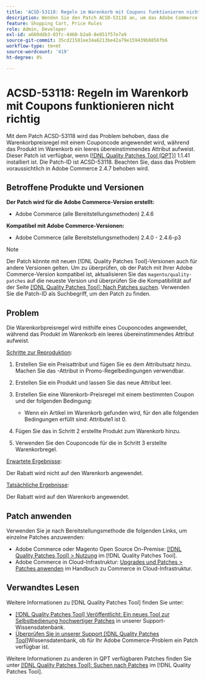 ```yaml
---
title: 'ACSD-53118: Regeln im Warenkorb mit Coupons funktionieren nicht richtig'
description: Wenden Sie den Patch ACSD-53118 an, um das Adobe Commerce-Problem zu beheben, bei dem die Warenkorbpreisregel mit einem Couponcode angewendet wird, während das Produkt im Warenkorb ein leeres Übereinstimmungsattribut aufweist.
feature: Shopping Cart, Price Rules
role: Admin, Developer
exl-id: a660ddb3-03fc-4460-b2a8-8e851f57e7a9
source-git-commit: 35cd21581ee34a6213be42a79e159439b8856fb6
workflow-type: tm+mt
source-wordcount: '419'
ht-degree: 0%

---
```


# ACSD-53118: Regeln im Warenkorb mit Coupons funktionieren nicht richtig

Mit dem Patch ACSD-53118 wird das Problem behoben, dass die Warenkorbpreisregel mit einem Couponcode angewendet wird, während das Produkt im Warenkorb ein leeres übereinstimmendes Attribut aufweist. Dieser Patch ist verfügbar, wenn [[!DNL Quality Patches Tool (QPT)]](/help/announcements/adobe-commerce-announcements/magento-quality-patches-released-new-tool-to-self-serve-quality-patches.md) 1.1.41 installiert ist. Die Patch-ID ist ACSD-53118. Beachten Sie, dass das Problem voraussichtlich in Adobe Commerce 2.4.7 behoben wird.

## Betroffene Produkte und Versionen

**Der Patch wird für die Adobe Commerce-Version erstellt:**

* Adobe Commerce (alle Bereitstellungsmethoden) 2.4.6

**Kompatibel mit Adobe Commerce-Versionen:**

* Adobe Commerce (alle Bereitstellungsmethoden) 2.4.0 - 2.4.6-p3

>[!NOTE]
>
>Der Patch könnte mit neuen [!DNL Quality Patches Tool]-Versionen auch für andere Versionen gelten. Um zu überprüfen, ob der Patch mit Ihrer Adobe Commerce-Version kompatibel ist, aktualisieren Sie das `magento/quality-patches` auf die neueste Version und überprüfen Sie die Kompatibilität auf der Seite [[!DNL Quality Patches Tool]: Nach Patches suchen](https://experienceleague.adobe.com/tools/commerce-quality-patches/index.html). Verwenden Sie die Patch-ID als Suchbegriff, um den Patch zu finden.

## Problem

Die Warenkorbpreisregel wird mithilfe eines Couponcodes angewendet, während das Produkt im Warenkorb ein leeres übereinstimmendes Attribut aufweist.

<u>Schritte zur Reproduktion</u>:

1. Erstellen Sie ein Preisattribut und fügen Sie es dem Attributsatz hinzu. Machen Sie das -Attribut in Promo-Regelbedingungen verwendbar.
1. Erstellen Sie ein Produkt und lassen Sie das neue Attribut leer.
1. Erstellen Sie eine Warenkorb-Preisregel mit einem bestimmten Coupon und der folgenden Bedingung:

   * Wenn ein Artikel im Warenkorb gefunden wird, für den alle folgenden Bedingungen erfüllt sind: Attribute1 ist 0.

1. Fügen Sie das in Schritt 2 erstellte Produkt zum Warenkorb hinzu.
1. Verwenden Sie den Couponcode für die in Schritt 3 erstellte Warenkorbregel.

<u>Erwartete Ergebnisse</u>:

Der Rabatt wird nicht auf den Warenkorb angewendet.

<u>Tatsächliche Ergebnisse</u>:

Der Rabatt wird auf den Warenkorb angewendet.

## Patch anwenden

Verwenden Sie je nach Bereitstellungsmethode die folgenden Links, um einzelne Patches anzuwenden:

* Adobe Commerce oder Magento Open Source On-Premise: [[!DNL Quality Patches Tool] > Nutzung](https://experienceleague.adobe.com/docs/commerce-operations/tools/quality-patches-tool/usage.html) im [!DNL Quality Patches Tool].
* Adobe Commerce in Cloud-Infrastruktur: [Upgrades und Patches > Patches anwenden](https://experienceleague.adobe.com/docs/commerce-cloud-service/user-guide/develop/upgrade/apply-patches.html) im Handbuch zu Commerce in Cloud-Infrastruktur.

## Verwandtes Lesen

Weitere Informationen zu [!DNL Quality Patches Tool] finden Sie unter:

* [[!DNL Quality Patches Tool] Veröffentlicht: Ein neues Tool zur Selbstbedienung hochwertiger Patches](/help/announcements/adobe-commerce-announcements/magento-quality-patches-released-new-tool-to-self-serve-quality-patches.md) in unserer Support-Wissensdatenbank.
* [Überprüfen Sie in unserer Support [!DNL Quality Patches Tool]](/help/support-tools/patches-available-in-qpt-tool/check-patch-for-magento-issue-with-magento-quality-patches.md)Wissensdatenbank, ob für Ihr Adobe Commerce-Problem ein Patch verfügbar ist.

Weitere Informationen zu anderen in QPT verfügbaren Patches finden Sie unter [[!DNL Quality Patches Tool]: Suchen nach Patches](https://experienceleague.adobe.com/tools/commerce-quality-patches/index.html) im [!DNL Quality Patches Tool].
